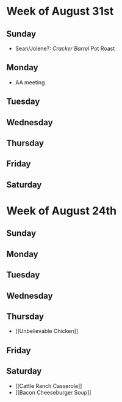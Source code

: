 # Week of August 31st
## Sunday
- Sean/Jolene?: *Cracker Barrel* Pot Roast
## Monday
- AA meeting
## Tuesday
## Wednesday
## Thursday
## Friday
## Saturday
# Week of August 24th
## Sunday
## Monday
## Tuesday
## Wednesday
## Thursday
- [[Unbelievable Chicken]]
## Friday
## Saturday
- [[Cattle Ranch Casserole]]
- [[Bacon Cheeseburger Soup]]
